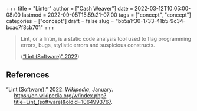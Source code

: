 +++
title = "Linter"
author = ["Cash Weaver"]
date = 2022-03-12T10:05:00-08:00
lastmod = 2022-09-05T15:59:21-07:00
tags = ["concept", "concept"]
categories = ["concept"]
draft = false
slug = "bb5a1f30-1733-41b5-9c34-bcac7f8cb701"
+++

> Lint, or a linter, is a static code analysis tool used to flag programming errors, bugs, stylistic errors and suspicious constructs.
>
> (<a href="#citeproc_bib_item_1">“Lint (Software)” 2022</a>)

## References

<style>.csl-entry{text-indent: -1.5em; margin-left: 1.5em;}</style><div class="csl-bib-body">
  <div class="csl-entry"><a id="citeproc_bib_item_1"></a>“Lint (Software).” 2022. <i>Wikipedia</i>, January. <a href="https://en.wikipedia.org/w/index.php?title=Lint_(software)&oldid=1064993767">https://en.wikipedia.org/w/index.php?title=Lint_(software)&#38;oldid=1064993767</a>.</div>
</div>
